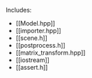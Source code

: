 Includes:
- [[Model.hpp]]
- [[importer.hpp]]
- [[scene.h]]
- [[postprocess.h]]
- [[matrix_transform.hpp]]
- [[iostream]]
- [[assert.h]]
